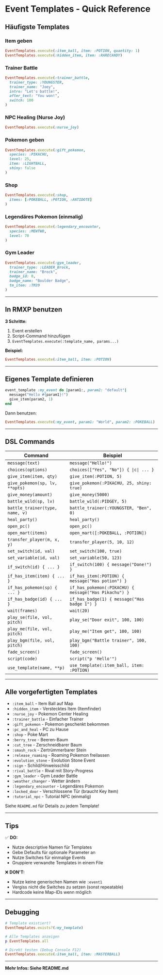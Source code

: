 # Event Templates - Quick Reference

## Häufigste Templates

### Item geben

```ruby
EventTemplates.execute(:item_ball, item: :POTION, quantity: 1)
EventTemplates.execute(:hidden_item, item: :RARECANDY)
```

### Trainer Battle

```ruby
EventTemplates.execute(:trainer_battle,
  trainer_type: :YOUNGSTER,
  trainer_name: "Joey",
  intro: "Let's battle!",
  after_text: "You won!",
  switch: 100
)
```

### NPC Healing (Nurse Joy)

```ruby
EventTemplates.execute(:nurse_joy)
```

### Pokemon geben

```ruby
EventTemplates.execute(:gift_pokemon,
  species: :PIKACHU,
  level: 25,
  item: :LIGHTBALL,
  shiny: false
)
```

### Shop

```ruby
EventTemplates.execute(:shop,
  items: [:POKEBALL, :POTION, :ANTIDOTE]
)
```

### Legendäres Pokemon (einmalig)

```ruby
EventTemplates.execute(:legendary_encounter,
  species: :MEWTWO,
  level: 70
)
```

### Gym Leader

```ruby
EventTemplates.execute(:gym_leader,
  trainer_type: :LEADER_Brock,
  trainer_name: "Brock",
  badge_id: 0,
  badge_name: "Boulder Badge",
  tm_item: :TM39
)
```

---

## In RMXP benutzen

**3 Schritte:**

1. Event erstellen
2. Script-Command hinzufügen
3. `EventTemplates.execute(:template_name, params...)`

**Beispiel:**

```ruby
EventTemplates.execute(:item_ball, item: :POTION)
```

---

## Eigenes Template definieren

```ruby
event_template :my_event do |param1:, param2: "default"|
  message("Hello #{param1}!")
  give_item(param2, 1)
end
```

Dann benutzen:

```ruby
EventTemplates.execute(:my_event, param1: "World", param2: :POKEBALL)
```

---

## DSL Commands

| Command                         | Beispiel                                              |
| ------------------------------- | ----------------------------------------------------- |
| `message(text)`                 | `message("Hello!")`                                   |
| `choices(options)`              | `choices(["Yes", "No"]) { \|c\| ... }`                |
| `give_item(item, qty)`          | `give_item(:POTION, 5)`                               |
| `give_pokemon(sp, lv, **opts)`  | `give_pokemon(:PIKACHU, 25, shiny: true)`             |
| `give_money(amount)`            | `give_money(5000)`                                    |
| `battle_wild(sp, lv)`           | `battle_wild(:PIDGEY, 5)`                             |
| `battle_trainer(type, name, v)` | `battle_trainer(:YOUNGSTER, "Ben", 0)`                |
| `heal_party()`                  | `heal_party()`                                        |
| `open_pc()`                     | `open_pc()`                                           |
| `open_mart(items)`              | `open_mart([:POKEBALL, :POTION])`                     |
| `transfer_player(m, x, y)`      | `transfer_player(5, 10, 12)`                          |
| `set_switch(id, val)`           | `set_switch(100, true)`                               |
| `set_variable(id, val)`         | `set_variable(50, 123)`                               |
| `if_switch(id) { ... }`         | `if_switch(100) { message("Done!") }`                 |
| `if_has_item(item) { ... }`     | `if_has_item(:POTION) { message("Has potion") }`      |
| `if_has_pokemon(sp) { ... }`    | `if_has_pokemon(:PIKACHU) { message("Has Pikachu") }` |
| `if_has_badge(id) { ... }`      | `if_has_badge(1) { message("Has badge 1") }`          |
| `wait(frames)`                  | `wait(20)`                                            |
| `play_se(file, vol, pitch)`     | `play_se("Door exit", 100, 100)`                      |
| `play_me(file, vol, pitch)`     | `play_me("Item get", 100, 100)`                       |
| `play_bgm(file, vol, pitch)`    | `play_bgm("Battle trainer", 100, 100)`                |
| `fade_screen()`                 | `fade_screen()`                                       |
| `script(code)`                  | `script("p 'Hello'")`                                 |
| `use_template(name, **p)`       | `use_template(:item_ball, item: :POTION)`             |

---

## Alle vorgefertigten Templates

- `:item_ball` - Item Ball auf Map
- `:hidden_item` - Verstecktes Item (Itemfinder)
- `:nurse_joy` - Pokemon Center Healing
- `:trainer_battle` - Einfacher Trainer
- `:gift_pokemon` - Pokemon geschenkt bekommen
- `:pc_and_heal` - PC zu Hause
- `:shop` - Poke Mart
- `:berry_tree` - Beeren-Baum
- `:cut_tree` - Zerschneidbarer Baum
- `:smash_rock` - Zertrümmerbarer Stein
- `:release_roaming` - Roaming Pokemon freilassen
- `:evolution_stone` - Evolution Stone Event
- `:sign` - Schild/Hinweisschild
- `:rival_battle` - Rival mit Story-Progress
- `:gym_leader` - Gym Leader Battle
- `:weather_changer` - Wetter ändern
- `:legendary_encounter` - Legendäres Pokemon
- `:locked_door` - Verschlossene Tür (braucht Key Item)
- `:tutorial_npc` - Tutorial NPC (einmalig)

Siehe `README.md` für Details zu jedem Template!

---

## Tips

✅ **DO:**

- Nutze descriptive Namen für Templates
- Gebe Defaults für optionale Parameter an
- Nutze Switches für einmalige Events
- Gruppiere verwandte Templates in einem File

❌ **DON'T:**

- Nutze keine generischen Namen wie `:event1`
- Vergiss nicht die Switches zu setzen (sonst repeatable)
- Hardcode keine Map-IDs wenn möglich

---

## Debugging

```ruby
# Template existiert?
EventTemplates.exists?(:my_template)

# Alle Templates anzeigen
p EventTemplates.all

# Direkt testen (Debug Console F12)
EventTemplates.execute(:item_ball, item: :MASTERBALL)
```

---

**Mehr Infos: Siehe README.md**
